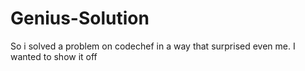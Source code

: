 # Genius-Solution
So i solved a problem on codechef in a way that surprised even me. I wanted to show it off
